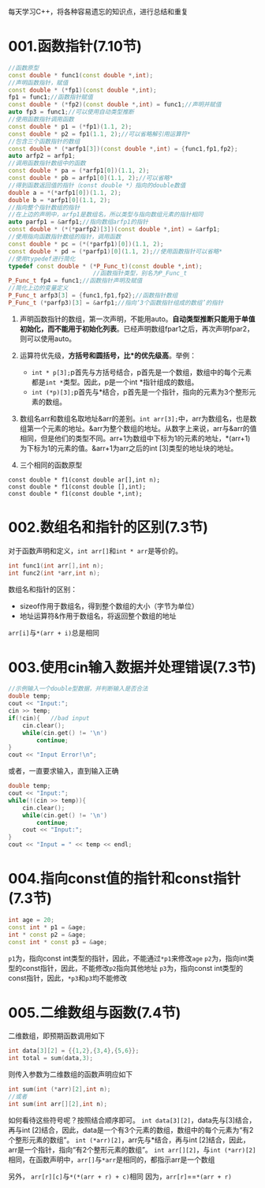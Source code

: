 每天学习C++，将各种容易遗忘的知识点，进行总结和重复
# 001.函数指针(7.10节)
```cpp
//函数原型
const double * func1(const double *,int);
//声明函数指针，赋值
const double * (*fp1)(const double *,int);
fp1 = func1;//函数指针赋值
const double * (*fp2)(const double *,int) = func1;//声明并赋值
auto fp3 = func1;//可以使用自动类型推断
//使用函数指针调用函数
const double * p1 = (*fp1)(1.1, 2);
const double * p2 = fp1(1.1, 2);//可以省略解引用运算符*
//包含三个函数指针的数组
const double * (*arfp1[3])(const double *,int) = {func1,fp1,fp2};
auto arfp2 = arfp1;
//调用函数指针数组中的函数
const double * pa = (*arfp1[0])(1.1, 2);
const double * pb = arfp1[0](1.1, 2);//可以省略*
//得到函数返回值的指针（const double *）指向的double数值
double a = *(*arfp1[0])(1.1, 2);
double b = *arfp1[0](1.1, 2);
//指向整个指针数组的指针
//在上边的声明中，arfp1是数组名，所以类型与指向数组元素的指针相同
auto parfp1 = &arfp1;//指向数组arfp1的指针
const double * (*(*parfp2)[3])(const double *,int) = &arfp1;
//使用指向函数指针数组的指针，调用函数
const double * pc = (*(*parfp1)[0])(1.1, 2);
const double * pd = (*parfp1)[0](1.1, 2);//使用函数指针可以省略*
//使用typedef进行简化
typedef const double * (*P_Func_t)(const double *,int);
						//函数指针类型，别名为P_Func_t
P_Func_t fp4 = func1;//函数指针声明及赋值
//简化上边的变量定义
P_Func_t arfp3[3] = {func1,fp1,fp2};//函数指针数组
P_Func_t (*parfp3)[3] = &arfp1;//指向‘3个函数指针组成的数组’的指针
```
1. 声明函数指针的数组，第一次声明，不能用auto。**自动类型推断只能用于单值初始化，而不能用于初始化列表**。已经声明数组fpar1之后，再次声明fpar2，则可以使用auto。
2. 运算符优先级，**方括号和圆括号，比\*的优先级高**。举例：

   + `int * p[3];`p首先与方括号结合，p首先是一个数组，数组中的每个元素都是`int *`类型。因此，p是一个int \*指针组成的数组。
   + `int (*p)[3];`p首先与*结合，p首先是一个指针，指向的元素为3个整形元素的数组。
3. 数组名arr和数组名取地址&arr的差别。`int arr[3];`中，arr为数组名，也是数组第一个元素的地址。&arr为整个数组的地址。从数字上来说，arr与&arr的值相同，但是他们的类型不同。arr+1为数组中下标为1的元素的地址，*(arr+1)为下标为1的元素的值。&arr+1为arr之后的int [3]类型的地址块的地址。
4. 三个相同的函数原型
```
const double * f1(const double ar[],int n);
const double * f1(const double [],int);
const double * f1(const double *,int);
```
# 002.数组名和指针的区别(7.3节)
对于函数声明和定义，`int arr[]`和`int * arr`是等价的。
```cpp
int func1(int arr[],int n);
int func2(int *arr,int n);
```
数组名和指针的区别：

- sizeof作用于数组名，得到整个数组的大小（字节为单位）
- 地址运算符&作用于数组名，将返回整个数组的地址

`arr[i]`与`*(arr + i)`总是相同
# 003.使用cin输入数据并处理错误(7.3节)
```cpp
//示例输入一个double型数据，并判断输入是否合法
double temp;
cout << "Input:";
cin >> temp;
if(!cin){	//bad input
	cin.clear();
	while(cin.get() != '\n')
		continue;
}
cout << "Input Error!\n";
```
或者，一直要求输入，直到输入正确
```cpp
double temp;
cout << "Input:";
while(!(cin >> temp)){
	cin.clear();
	while(cin.get() != '\n')
		continue;
	cout << "Input:";
}
cout << "Input = " << temp << endl;
```
# 004.指向const值的指针和const指针(7.3节)
```cpp
int age = 20;
const int * p1 = &age;
int * const p2 = &age;
const int * const p3 = &age;
```
`p1`为，指向const int类型的指针，因此，不能通过`*p1`来修改`age`
`p2`为，指向int类型的const指针，因此，不能修改`p2`指向其他地址
`p3`为，指向const int类型的const指针，因此，`*p3`和`p3`均不能修改
# 005.二维数组与函数(7.4节)
二维数组，即预期函数调用如下
```cpp
int data[3][2] = {{1,2},{3,4},{5,6}};
int total = sum(data,3);
```
则传入参数为二维数组的函数声明应如下
```cpp
int sum(int (*arr)[2],int n);
//或者
int sum(int arr[][2],int n);
```
如何看待这些符号呢？按照结合顺序即可。
`int data[3][2]`，data先与[3]结合，再与int [2]结合，因此，data是一个有3个元素的数组，数组中的每个元素为“有2个整形元素的数组”。
`int (*arr)[2]`，arr先与*结合，再与int [2]结合，因此，arr是一个指针，指向“有2个整形元素的数组”。
`int arr[][2]`，与`int (*arr)[2]`相同，在函数声明中，`arr[]`与`*arr`是相同的，都指示arr是一个数组

另外，
`arr[r][c]`与`*(*(arr + r) + c)`相同
因为，`arr[r]`==`*(arr + r)`



